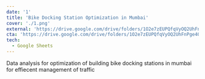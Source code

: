 ```yaml
---
date: '1'
title: 'Bike Docking Station Optimization in Mumbai'
cover: './1.png'
external: 'https://drive.google.com/drive/folders/1O2e7zEUPQfqVyOQ2UhFnPge4Qs5FjTNr?usp=drive_link'
cta: 'https://drive.google.com/drive/folders/1O2e7zEUPQfqVyOQ2UhFnPge4Qs5FjTNr?usp=drive_link'
tech:
  - Google Sheets
---
```


Data analysis for optimization of building bike docking stations in mumbai for effiecent management of traffic
